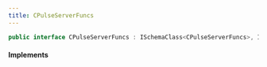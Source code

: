 ```yaml
---
title: CPulseServerFuncs
---
```


```csharp
public interface CPulseServerFuncs : ISchemaClass<CPulseServerFuncs>, ISchemaField, ISchemaClass, INativeHandle
```

#### Implements

